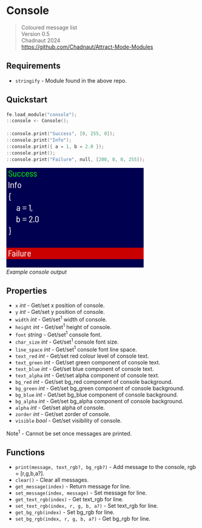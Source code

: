 # Console

> Coloured message list  
> Version 0.5  
> Chadnaut 2024  
> https://github.com/Chadnaut/Attract-Mode-Modules

## Requirements

- `stringify` - Module found in the above repo.

## Quickstart

```cpp
fe.load_module("console");
::console <- Console();

::console.print("Success", [0, 255, 0]);
::console.print("Info");
::console.print({ a = 1, b = 2.0 });
::console.print();
::console.print("Failure", null, [200, 0, 0, 255]);
```

![Perspective Example](example.png)\
*Example console output*

## Properties

- `x` *int* - Get/set x position of console.
- `y` *int* - Get/set y position of console.
- `width` *int* - Get/set<sup>1</sup> width of console.
- `height` *int* - Get/set<sup>1</sup> height of console.
- `font` *string* - Get/set<sup>1</sup> console font.
- `char_size` *int* - Get/set<sup>1</sup> console font size.
- `line_space` *int* - Get/set<sup>1</sup> console font line space.
- `text_red` *int* - Get/set red colour level of console text.
- `text_green` *int* - Get/set green component of console text.
- `text_blue` *int* - Get/set blue component of console text.
- `text_alpha` *int* - Get/set alpha component of console text.
- `bg_red` *int* - Get/set bg_red component of console background.
- `bg_green` *int* - Get/set bg_green component of console background.
- `bg_blue` *int* - Get/set bg_blue component of console background.
- `bg_alpha` *int* - Get/set bg_alpha component of console background.
- `alpha` *int* - Get/set alpha of console.
- `zorder` *int* - Get/set zorder of console.
- `visible` *bool* - Get/set visibility of console.

Note<sup>1</sup> - Cannot be set once messages are printed.

## Functions

- `print(message, text_rgb?, bg_rgb?)` - Add message to the console, rgb = [r,g,b,a?].
- `clear()` - Clear all messages.
- `get_message(index)` - Return message for line.
- `set_message(index, message)` - Set message for line.
- `get_text_rgb(index)` - Get text_rgb for line.
- `set_text_rgb(index, r, g, b, a?)` - Set text_rgb for line.
- `get_bg_rgb(index)` - Set bg_rgb for line.
- `set_bg_rgb(index, r, g, b, a?)` - Get bg_rgb for line.
